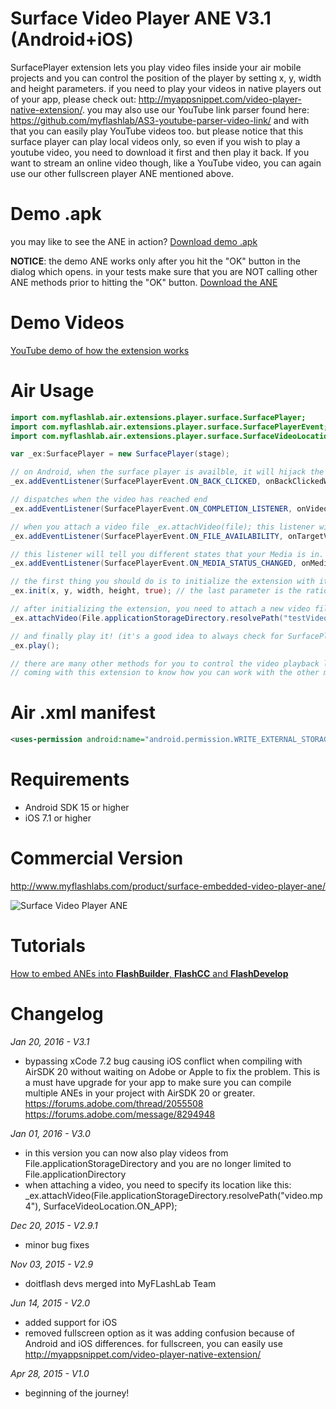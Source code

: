 # Surface Video Player ANE V3.1 (Android+iOS)
SurfacePlayer extension lets you play video files inside your air mobile projects and you can control the position of the player by setting x, y, width and height parameters. if you need to play your videos in native players out of your app, please check out: http://myappsnippet.com/video-player-native-extension/. you may also use our YouTube link parser found here: https://github.com/myflashlab/AS3-youtube-parser-video-link/ and with that you can easily play YouTube videos too. but please notice that this surface player can play local videos only, so even if you wish to play a youtube video, you need to download it first and then play it back. If you want to stream an online video though, like a YouTube video, you can again use our other fullscreen player ANE mentioned above.

# Demo .apk
you may like to see the ANE in action? [Download demo .apk](https://github.com/myflashlab/surfaceVideoPlayer-ANE/tree/master/FD/dist) 

**NOTICE**: the demo ANE works only after you hit the "OK" button in the dialog which opens. in your tests make sure that you are NOT calling other ANE methods prior to hitting the "OK" button.
[Download the ANE](https://github.com/myflashlab/surfaceVideoPlayer-ANE/tree/master/FD/lib)

# Demo Videos
[YouTube demo of how the extension works](https://www.youtube.com/watch?v=HefrQwCSkKE) 

# Air Usage
```actionscript
import com.myflashlab.air.extensions.player.surface.SurfacePlayer;
import com.myflashlab.air.extensions.player.surface.SurfacePlayerEvent;
import com.myflashlab.air.extensions.player.surface.SurfaceVideoLocation;

var _ex:SurfacePlayer = new SurfacePlayer(stage);

// on Android, when the surface player is availble, it will hijack the device back button clicks! with the folloiwng listener you can listen to device's back button clicks
_ex.addEventListener(SurfacePlayerEvent.ON_BACK_CLICKED, onBackClickedWhenSurfacePlayerIsAvailable);

// dispatches when the video has reached end
_ex.addEventListener(SurfacePlayerEvent.ON_COMPLETION_LISTENER, onVideoPlaybackCompleted);

// when you attach a video file _ex.attachVideo(file); this listener will tell you if this file is availble or not. play your video only if it is availble
_ex.addEventListener(SurfacePlayerEvent.ON_FILE_AVAILABILITY, onTargetVideoAvailability);

// this listener will tell you different states that your Media is in. "STARTED", "PAUSED", "STOPPED"
_ex.addEventListener(SurfacePlayerEvent.ON_MEDIA_STATUS_CHANGED, onMediaStatusChanged);

// the first thing you should do is to initialize the extension with its initial parameters
_ex.init(x, y, width, height, true); // the last parameter is the ratio for your video clip if false, the video will be stretched to fit your specified width and height

// after initializing the extension, you need to attach a new video file to it
_ex.attachVideo(File.applicationStorageDirectory.resolvePath("testVideoPlayerSurface.mp4"), SurfaceVideoLocation.ON_APP);

// and finally play it! (it's a good idea to always check for SurfacePlayerEvent.ON_FILE_AVAILABILITY before playing the file)
_ex.play();

// there are many other methods for you to control the video playback like pause, seek, fullscreen, set volume, etc. please study the sample demo project
// coming with this extension to know how you can work with the other methods and when/how to dispose the extension properly.
```

# Air .xml manifest
```xml
<uses-permission android:name="android.permission.WRITE_EXTERNAL_STORAGE"/>
```

# Requirements
* Android SDK 15 or higher 
* iOS 7.1 or higher

# Commercial Version
http://www.myflashlabs.com/product/surface-embedded-video-player-ane/

![Surface Video Player ANE](http://www.myflashlabs.com/wp-content/uploads/2015/11/product_adobe-air-ane-extension-surface-video-player-680x844.jpg)

# Tutorials
[How to embed ANEs into **FlashBuilder**, **FlashCC** and **FlashDevelop**](https://www.youtube.com/watch?v=Oubsb_3F3ec&list=PL_mmSjScdnxnSDTMYb1iDX4LemhIJrt1O)  

# Changelog
*Jan 20, 2016 - V3.1*
* bypassing xCode 7.2 bug causing iOS conflict when compiling with AirSDK 20 without waiting on Adobe or Apple to fix the problem. This is a must have upgrade for your app to make sure you can compile multiple ANEs in your project with AirSDK 20 or greater. https://forums.adobe.com/thread/2055508 https://forums.adobe.com/message/8294948


*Jan 01, 2016 - V3.0*
* in this version you can now also play videos from File.applicationStorageDirectory and you are no longer limited to File.applicationDirectory
* when attaching a video, you need to specify its location like this: _ex.attachVideo(File.applicationStorageDirectory.resolvePath("video.mp4"), SurfaceVideoLocation.ON_APP);


*Dec 20, 2015 - V2.9.1*
* minor bug fixes


*Nov 03, 2015 - V2.9*
* doitflash devs merged into MyFLashLab Team


*Jun 14, 2015 - V2.0*
* added support for iOS
* removed fullscreen option as it was adding confusion because of Android and iOS differences. for fullscreen, you can easily use http://myappsnippet.com/video-player-native-extension/


*Apr 28, 2015 - V1.0*
* beginning of the journey!